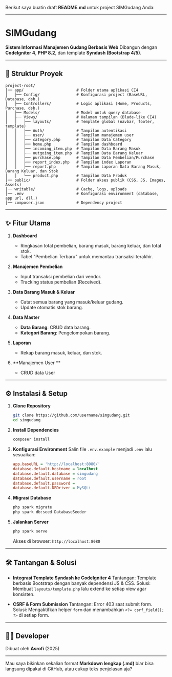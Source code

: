 Berikut saya buatin draft **README.md** untuk project SIMGudang Anda:

---

# SIMGudang

**Sistem Informasi Manajemen Gudang Berbasis Web**
Dibangun dengan **CodeIgniter 4**, **PHP 8.2**, dan template **Syndash (Bootstrap 4/5)**.

---

## 📂 Struktur Proyek

```
project-root/
│── app/                       # Folder utama aplikasi CI4
│   ├── Config/                # Konfigurasi project (BaseURL, Database, dsb.)
│   ├── Controllers/           # Logic aplikasi (Home, Products, Purchase, dsb.)
│   ├── Models/                # Model untuk query database
│   ├── Views/                 # Halaman tampilan (Blade-like CI4)
│   │   ├── layouts/           # Template global (navbar, footer, template)
│   │   ├── Auth/              # Tampilan autentikasi
│   │   ├── user/              # Tampilan manajemen user
│   │   ├── category.php       # Tampilan Data Category
│   │   ├── home.php           # Tampilan dashboard
│   │   ├── incoming_item.php  # Tampilan Data Barang Masuk
│   │   ├── outgoing_item.php  # Tampilan Data Barang Keluar
│   │   ├── purchase.php       # Tampilan Data Pembelian/Purchase
│   │   ├── report_index.php   # Tampilan index Laporan
│   │   ├── report.php         # Tampilan Laporan Data Barang Masuk, Barang Keluar, dan Stok
│   │   └── product.php        # Tampilan Data Produk
│── public/                    # Folder akses publik (CSS, JS, Images, Assets)
│── writable/                  # Cache, logs, uploads
│── .env                       # Konfigurasi environment (database, app url, dll.)
│── composer.json              # Dependency project
```

---

## ✨ Fitur Utama

1. **Dashboard**

   - Ringkasan total pembelian, barang masuk, barang keluar, dan total stok.
   - Tabel "Pembelian Terbaru" untuk memantau transaksi terakhir.

2. **Manajemen Pembelian**

   - Input transaksi pembelian dari vendor.
   - Tracking status pembelian (Received).

3. **Data Barang Masuk & Keluar**

   - Catat semua barang yang masuk/keluar gudang.
   - Update otomatis stok barang.

4. **Data Master**

   - **Data Barang**: CRUD data barang.
   - **Kategori Barang**: Pengelompokan barang.

5. **Laporan**

   - Rekap barang masuk, keluar, dan stok.

6. **Manajemen User **

   - CRUD data User

---

## ⚙️ Instalasi & Setup

1. **Clone Repository**

   ```bash
   git clone https://github.com/username/simgudang.git
   cd simgudang
   ```

2. **Install Dependencies**

   ```bash
   composer install
   ```

3. **Konfigurasi Environment**
   Salin file `.env.example` menjadi `.env` lalu sesuaikan:

   ```ini
   app.baseURL = 'http://localhost:8080/'
   database.default.hostname = localhost
   database.default.database = simgudang
   database.default.username = root
   database.default.password =
   database.default.DBDriver = MySQLi
   ```

4. **Migrasi Database**

   ```bash
   php spark migrate
   php spark db:seed DatabaseSeeder
   ```

5. **Jalankan Server**

   ```bash
   php spark serve
   ```

   Akses di browser: `http://localhost:8080`

---

## 🛠️ Tantangan & Solusi

- **Integrasi Template Syndash ke CodeIgniter 4**
  Tantangan: Template berbasis Bootstrap dengan banyak dependensi JS & CSS.
  Solusi: Membuat `layouts/template.php` lalu extend ke setiap view agar konsisten.

- **CSRF & Form Submission**
  Tantangan: Error 403 saat submit form.
  Solusi: Mengaktifkan helper `form` dan menambahkan `<?= csrf_field(); ?>` di setiap form.

---

## 👨‍💻 Developer

Dibuat oleh **Asrofi** (2025)

---

Mau saya bikinkan sekalian format **Markdown lengkap (.md)** biar bisa langsung dipakai di GitHub, atau cukup teks penjelasan aja?
